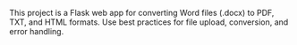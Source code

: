 <!-- Use this file to provide workspace-specific custom instructions to Copilot. For more details, visit https://code.visualstudio.com/docs/copilot/copilot-customization#_use-a-githubcopilotinstructionsmd-file -->

This project is a Flask web app for converting Word files (.docx) to PDF, TXT, and HTML formats. Use best practices for file upload, conversion, and error handling.
